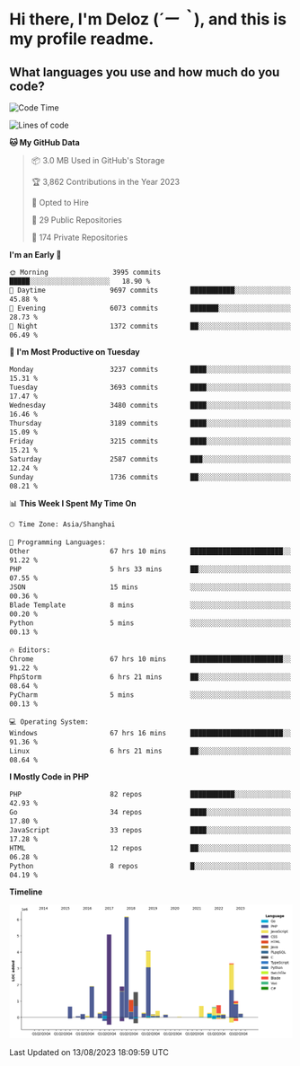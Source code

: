 # **Hi there, I'm Deloz (*´ー｀*), and this is my profile readme.**

## **What languages you use and how much do you code?**

<!--START_SECTION:waka-->
![Code Time](http://img.shields.io/badge/Code%20Time-2%2C133%20hrs%2036%20mins-blue)

![Lines of code](https://img.shields.io/badge/From%20Hello%20World%20I%27ve%20Written-31.5%20million%20lines%20of%20code-blue)

**🐱 My GitHub Data** 

> 📦 3.0 MB Used in GitHub's Storage 
 > 
> 🏆 3,862 Contributions in the Year 2023
 > 
> 💼 Opted to Hire
 > 
> 📜 29 Public Repositories 
 > 
> 🔑 174 Private Repositories 
 > 
**I'm an Early 🐤** 

```text
🌞 Morning                3995 commits        █████░░░░░░░░░░░░░░░░░░░░   18.90 % 
🌆 Daytime                9697 commits        ███████████░░░░░░░░░░░░░░   45.88 % 
🌃 Evening                6073 commits        ███████░░░░░░░░░░░░░░░░░░   28.73 % 
🌙 Night                  1372 commits        ██░░░░░░░░░░░░░░░░░░░░░░░   06.49 % 
```
📅 **I'm Most Productive on Tuesday** 

```text
Monday                   3237 commits        ████░░░░░░░░░░░░░░░░░░░░░   15.31 % 
Tuesday                  3693 commits        ████░░░░░░░░░░░░░░░░░░░░░   17.47 % 
Wednesday                3480 commits        ████░░░░░░░░░░░░░░░░░░░░░   16.46 % 
Thursday                 3189 commits        ████░░░░░░░░░░░░░░░░░░░░░   15.09 % 
Friday                   3215 commits        ████░░░░░░░░░░░░░░░░░░░░░   15.21 % 
Saturday                 2587 commits        ███░░░░░░░░░░░░░░░░░░░░░░   12.24 % 
Sunday                   1736 commits        ██░░░░░░░░░░░░░░░░░░░░░░░   08.21 % 
```


📊 **This Week I Spent My Time On** 

```text
🕑︎ Time Zone: Asia/Shanghai

💬 Programming Languages: 
Other                    67 hrs 10 mins      ███████████████████████░░   91.22 % 
PHP                      5 hrs 33 mins       ██░░░░░░░░░░░░░░░░░░░░░░░   07.55 % 
JSON                     15 mins             ░░░░░░░░░░░░░░░░░░░░░░░░░   00.36 % 
Blade Template           8 mins              ░░░░░░░░░░░░░░░░░░░░░░░░░   00.20 % 
Python                   5 mins              ░░░░░░░░░░░░░░░░░░░░░░░░░   00.13 % 

🔥 Editors: 
Chrome                   67 hrs 10 mins      ███████████████████████░░   91.22 % 
PhpStorm                 6 hrs 21 mins       ██░░░░░░░░░░░░░░░░░░░░░░░   08.64 % 
PyCharm                  5 mins              ░░░░░░░░░░░░░░░░░░░░░░░░░   00.13 % 

💻 Operating System: 
Windows                  67 hrs 16 mins      ███████████████████████░░   91.36 % 
Linux                    6 hrs 21 mins       ██░░░░░░░░░░░░░░░░░░░░░░░   08.64 % 
```

**I Mostly Code in PHP** 

```text
PHP                      82 repos            ███████████░░░░░░░░░░░░░░   42.93 % 
Go                       34 repos            ████░░░░░░░░░░░░░░░░░░░░░   17.80 % 
JavaScript               33 repos            ████░░░░░░░░░░░░░░░░░░░░░   17.28 % 
HTML                     12 repos            ██░░░░░░░░░░░░░░░░░░░░░░░   06.28 % 
Python                   8 repos             █░░░░░░░░░░░░░░░░░░░░░░░░   04.19 % 
```



**Timeline**

![Lines of Code chart](https://raw.githubusercontent.com/deloz/deloz/main/assets/bar_graph.png)


 Last Updated on 13/08/2023 18:09:59 UTC
<!--END_SECTION:waka-->
